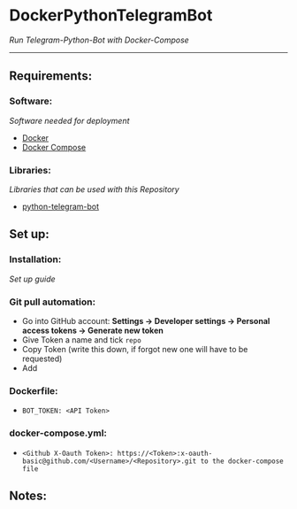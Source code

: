 # DockerPythonTelegramBot

*Run Telegram-Python-Bot with Docker-Compose*  

---

## Requirements:
### Software:
*Software needed for deployment*
+ [Docker](https://docker.com/)
+ [Docker Compose](https://docs.docker.com/compose/install/)

### Libraries:
*Libraries that can be used with this Repository*
+ [python-telegram-bot](https://github.com/python-telegram-bot)


## Set up:
### Installation:
*Set up guide*
### Git pull automation:
- Go into GitHub account: **Settings -> Developer settings -> Personal access tokens -> Generate new token**
- Give Token a name and tick `repo`
- Copy Token (write this down, if forgot new one will have to be requested)
- Add 

### Dockerfile:
- `BOT_TOKEN: <API Token>`

### docker-compose.yml:
- `<Github X-Oauth Token>: https://<Token>:x-oauth-basic@github.com/<Username>/<Repository>.git to the docker-compose file`

## Notes:
